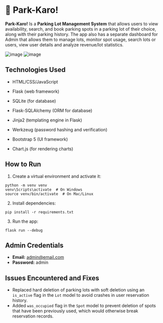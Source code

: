 # 🚗 Park-Karo!
**Park-Karo!** Is a **Parking Lot Management System** that allows users to view availability, search, and book parking spots in a parking lot of their choice, along with their parking history. The app also has a separate dashboard for Admin that allows them to manage lots, monitor spot usage, search lots or users, view user details and analyze revenue/lot statistics.   


![image](https://github.com/user-attachments/assets/0e862cb7-dc59-4627-9f44-e04f1c241f6c) ![image](https://github.com/user-attachments/assets/634b5afc-a614-421a-9e9f-66970895859f)

## Technologies Used

- HTML/CSS/JavaScript

- Flask (web framework)

- SQLite (for database)

- Flask-SQLAlchemy (ORM for database)

- Jinja2 (templating engine in Flask)

- Werkzeug (password hashing and verification)

- Bootstrap 5 (UI framework)

- Chart.js (for rendering charts)


## How to Run

1. Create a virtual environment and activate it:

```
python -m venv venv
venv\Scripts\activate  # On Windows
source venv/bin/activate  # On Mac/Linux
```

2. Install dependencies:

```
pip install -r requirements.txt
```

3. Run the app:

```
flask run --debug
```

## Admin Credentials

- **Email:** admin@email.com
- **Password:** admin

## Issues Encountered and Fixes

- Replaced hard deletion of parking lots with soft deletion using an `is_active` flag in the `Lot` model to avoid crashes in user reservation history.
- Added `was_occupied` flag in the `Spot` model to prevent deletion of spots that have been previously used, which would otherwise break reservation records.
